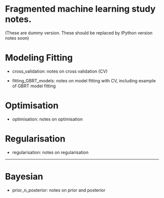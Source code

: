 # Fragmented machine learning study notes.
(These are dummy version. These should be replaced by IPython version notes soon)

# Modeling Fitting
- cross_validation: notes on cross validation (CV)

- fitting_GBRT_models: notes on model fitting with CV, including example of GBRT model fitting

# Optimisation
- optimisation: notes on optimisation

# Regularisation
- regularisation: notes on regularisation

----------------------------------------------------------------------------------------------

# Bayesian

- prior_n_posterior: notes on prior and posterior

